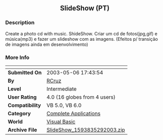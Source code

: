 ﻿<div align="center">

## SlideShow \(PT\)


</div>

### Description

Create a photo cd with music. ShideShow. Criar um cd de fotos(jpg,gif) e música(mp3) e fazer um slideshow com as imagens. (Efeitos p/ transição de imagens ainda em desenvolvimento)
 
### More Info
 


<span>             |<span>
---                |---
**Submitted On**   |2003-05-06 17:43:54
**By**             |[RCruz](https://github.com/Planet-Source-Code/PSCIndex/blob/master/ByAuthor/rcruz.md)
**Level**          |Intermediate
**User Rating**    |4.0 (16 globes from 4 users)
**Compatibility**  |VB 5\.0, VB 6\.0
**Category**       |[Complete Applications](https://github.com/Planet-Source-Code/PSCIndex/blob/master/ByCategory/complete-applications__1-27.md)
**World**          |[Visual Basic](https://github.com/Planet-Source-Code/PSCIndex/blob/master/ByWorld/visual-basic.md)
**Archive File**   |[SlideShow\_1593835292003\.zip](https://github.com/Planet-Source-Code/rcruz-slideshow-pt__1-45802/archive/master.zip)








